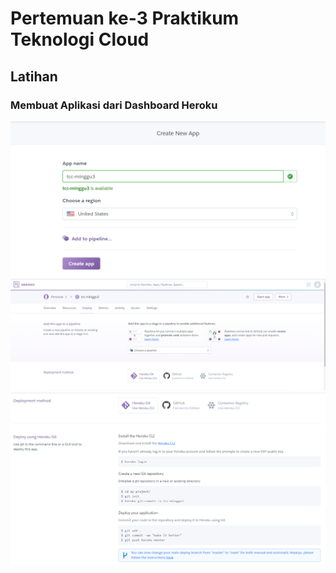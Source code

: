 # Pertemuan ke-3 Praktikum Teknologi Cloud

## Latihan

### Membuat Aplikasi dari Dashboard Heroku

![](https://github.com/hudaimi/tekn-cloud-computing/blob/master/minggu-03/Image/1.png)
![](https://github.com/hudaimi/tekn-cloud-computing/blob/master/minggu-03/Image/3.png)
![](https://github.com/hudaimi/tekn-cloud-computing/blob/master/minggu-03/Image/2.png)